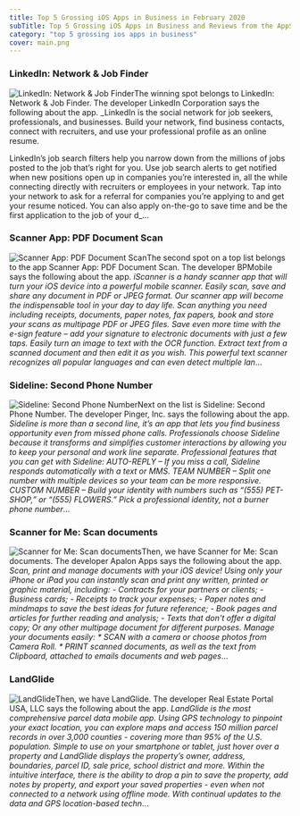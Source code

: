 ```yaml
---
title: Top 5 Grossing iOS Apps in Business in February 2020
subTitle: Top 5 Grossing iOS Apps in Business and Reviews from the AppStore in February 2020.
category: "top 5 grossing ios apps in business"
cover: main.png
---
```


### LinkedIn: Network & Job Finder

![LinkedIn: Network & Job Finder](https://is4-ssl.mzstatic.com/image/thumb/Purple123/v4/37/04/56/37045602-f6c4-6ed3-966c-b8b24518f413/AppIcon-0-1x_U007emarketing-0-0-GLES2_U002c0-512MB-sRGB-0-0-0-85-220-0-0-0-6.png/100x100bb.png)The winning spot belongs to LinkedIn: Network & Job Finder. The developer LinkedIn Corporation says the following about the app. _LinkedIn is the social network for job seekers, professionals, and businesses. Build your network, find business contacts, connect with recruiters, and use your professional profile as an online resume.  LinkedIn’s job search filters help you narrow down from the millions of jobs posted to the job that’s right for you. Use job search alerts to get notified when new positions open up in companies you’re interested in, all the while connecting directly with recruiters or employees in your network. Tap into your network to ask for a referral for companies you’re applying to and get your resume noticed. You can also apply on-the-go to save time and be the first application to the job of your d_...

### Scanner App: PDF Document Scan

![Scanner App: PDF Document Scan](https://is3-ssl.mzstatic.com/image/thumb/Purple124/v4/68/9e/99/689e99e3-5f60-895f-5627-17c98ab01333/contsched.tncafmqy.png/100x100bb.png)The second spot on a top list belongs to the app Scanner App: PDF Document Scan. The developer BPMobile says the following about the app. _iScanner is a handy scanner app that will turn your iOS device into a powerful mobile scanner. Easily scan, save and share any document in PDF or JPEG format.   Our scanner app will become the indispensable tool in your day to day life. Scan anything you need including receipts, documents, paper notes, fax papers, book and store your scans as multipage PDF or JPEG files.    Save even more time with the e-sign feature – add your signature to electronic documents with just a few taps.  Easily turn an image to text with the OCR function. Extract text from a scanned document and then edit it as you wish. This powerful text scanner recognizes all popular languages and can even detect multiple lan_...

### Sideline: Second Phone Number

![Sideline: Second Phone Number](https://is3-ssl.mzstatic.com/image/thumb/Purple123/v4/f1/c9/2a/f1c92a1c-6bb1-8ad0-e085-3fdb89f9126c/AppIcon-SideLine-0-1x_U007emarketing-0-0-GLES2_U002c0-512MB-sRGB-0-0-0-85-220-0-0-0-5.png/100x100bb.png)Next on the list is Sideline: Second Phone Number. The developer Pinger, Inc. says the following about the app. _Sideline is more than a second line, it’s an app that lets you find business opportunity even from missed phone calls.   Professionals choose Sideline because it transforms and simplifies customer interactions by allowing you to keep your personal and work line separate.   Professional features that you can get with Sideline:   AUTO-REPLY – If you miss a call, Sideline responds automatically with a text or MMS.  TEAM NUMBER – Split one number with multiple devices so your team can be more responsive.  CUSTOM NUMBER – Build your identity with numbers such as “(555) PET-SHOP,” or “(555) FLOWERS.” Pick a professional identity, not a burner phone number_...

### Scanner for Me: Scan documents

![Scanner for Me: Scan documents](https://is1-ssl.mzstatic.com/image/thumb/Purple123/v4/15/b6/45/15b64596-ddc7-8be9-8e4e-a885596b8417/AppIconFree-0-0-1x_U007emarketing-0-0-0-10-0-0-sRGB-0-0-0-GLES2_U002c0-512MB-85-220-0-0.png/100x100bb.png)Then, we have Scanner for Me: Scan documents. The developer Apalon Apps says the following about the app. _Scan, print and manage documents with your iOS device!  Using only your iPhone or iPad you can instantly scan and print any written, printed or graphic material, including: - Contracts for your partners or clients; - Business cards; - Receipts to track your expenses; - Paper notes and mindmaps to save the best ideas for future reference; - Book pages and articles for further reading and analysis; - Texts that don't offer a digital copy; Or any other multipage document for different purposes.  Manage your documents easily:  * SCAN with a camera or choose photos from Camera Roll.   * PRINT scanned documents, as well as the text from Clipboard, attached to emails documents and web pages_...

### LandGlide

![LandGlide](https://is3-ssl.mzstatic.com/image/thumb/Purple114/v4/84/09/8b/84098b23-df96-9109-2820-5abe7c32573e/LandGlide_App_Icon-0-0-1x_U007emarketing-0-0-0-7-0-0-sRGB-0-0-0-GLES2_U002c0-512MB-85-220-0-0.png/100x100bb.png)Then, we have LandGlide. The developer Real Estate Portal USA, LLC says the following about the app. _LandGlide is the most comprehensive parcel data mobile app. Using GPS technology to pinpoint your exact location, you can explore maps and access 150 million parcel records in over 3,000 counties - covering more than 95% of the U.S. population.  Simple to use on your smartphone or tablet, just hover over a property and LandGlide displays the property’s owner, address, boundaries, parcel ID, sale price, school district and more. Within the intuitive interface, there is the ability to drop a pin to save the property, add notes by property, and export your saved properties - even when not connected to a network using offline mode.  With continual updates to the data and GPS location-based techn_...

